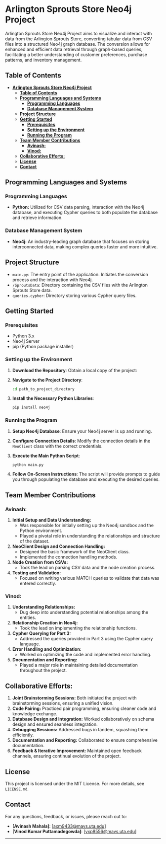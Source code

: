 # **Arlington Sprouts Store Neo4j Project**

Arlington Sprouts Store Neo4j Project aims to visualize and interact with data from the Arlington Sprouts Store, converting tabular data from CSV files into a structured Neo4j graph database. The conversion allows for enhanced and efficient data retrieval through graph-based queries, facilitating a better understanding of customer preferences, purchase patterns, and inventory management.

## **Table of Contents**
- [**Arlington Sprouts Store Neo4j Project**](#arlington-sprouts-store-neo4j-project)
  - [**Table of Contents**](#table-of-contents)
  - [**Programming Languages and Systems**](#programming-languages-and-systems)
    - [**Programming Languages**](#programming-languages)
    - [**Database Management System**](#database-management-system)
  - [**Project Structure**](#project-structure)
  - [**Getting Started**](#getting-started)
    - [**Prerequisites**](#prerequisites)
    - [**Setting up the Environment**](#setting-up-the-environment)
    - [**Running the Program**](#running-the-program)
  - [**Team Member Contributions**](#team-member-contributions)
    - [**Avinash:**](#avinash)
    - [**Vinod:**](#vinod)
  - [**Collaborative Efforts:**](#collaborative-efforts)
  - [**License**](#license)
  - [**Contact**](#contact)

## **Programming Languages and Systems**

### **Programming Languages**
- **Python:** Utilized for CSV data parsing, interaction with the Neo4j database, and executing Cypher queries to both populate the database and retrieve information.

### **Database Management System**
- **Neo4j:** An industry-leading graph database that focuses on storing interconnected data, making complex queries faster and more intuitive.

## **Project Structure**

- `main.py`: The entry point of the application. Initiates the conversion process and the interaction with Neo4j.
- `/SproutsData`: Directory containing the CSV files with the Arlington Sprouts Store data.
- `queries.cypher`: Directory storing various Cypher query files.

## **Getting Started**

### **Prerequisites**

- Python 3.x
- Neo4j Server
- pip (Python package installer)

### **Setting up the Environment**

1. **Download the Repository**: Obtain a local copy of the project:

2. **Navigate to the Project Directory**:
   ```bash
   cd path_to_project_directory
   ```

3. **Install the Necessary Python Libraries**:
   ```bash
   pip install neo4j
   ```

### **Running the Program**

1. **Setup Neo4j Database**: Ensure your Neo4j server is up and running.

2. **Configure Connection Details**: Modify the connection details in the `NeoClient` class with the correct credentials.

3. **Execute the Main Python Script**:
   ```bash
   python main.py
   ```

4. **Follow On-Screen Instructions**: The script will provide prompts to guide you through populating the database and executing the desired queries.

## **Team Member Contributions**

### **Avinash:**
1. **Initial Setup and Data Understanding:** 
   - Was responsible for initially setting up the Neo4j sandbox and the Python environment.
   - Played a pivotal role in understanding the relationships and structure of the dataset.
2. **NeoClient Design and Connection Handling:** 
   - Designed the basic framework of the NeoClient class.
   - Implemented the connection handling methods.
3. **Node Creation from CSVs:** 
   - Took the lead on parsing CSV data and the node creation process.
4. **Testing and Validation:** 
   - Focused on writing various MATCH queries to validate that data was entered correctly.

### **Vinod:**
1. **Understanding Relationships:** 
   - Dug deep into understanding potential relationships among the entities.
2. **Relationship Creation in Neo4j:** 
   - Took the lead on implementing the relationship functions.
3. **Cypher Querying for Part 3:** 
   - Addressed the queries provided in Part 3 using the Cypher query language.
4. **Error Handling and Optimization:** 
   - Worked on optimizing the code and implemented error handling.
5. **Documentation and Reporting:** 
   - Played a major role in maintaining detailed documentation throughout the project.

## **Collaborative Efforts:**
1. **Joint Brainstorming Sessions:** Both initiated the project with brainstorming sessions, ensuring a unified vision.
2. **Code Pairing:** Practiced pair programming, ensuring cleaner code and knowledge exchange.
3. **Database Design and Integration:** Worked collaboratively on schema design and ensured seamless integration.
4. **Debugging Sessions:** Addressed bugs in tandem, squashing them efficiently.
5. **Documentation and Reporting:** Collaborated to ensure comprehensive documentation.
6. **Feedback & Iterative Improvement:** Maintained open feedback channels, ensuring continual evolution of the project.
## **License**

This project is licensed under the MIT License. For more details, see `LICENSE.md`.

## **Contact**

For any questions, feedback, or issues, please reach out to:

- **[Avinash Mahala]**: [axm9433@mavs.uta.edu]
- **[Vinod Kumar Puttamadegowda]**: [vxp8556@mavs.uta.edu]

---